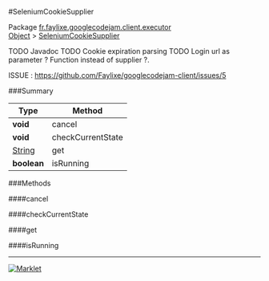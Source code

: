 #SeleniumCookieSupplier

Package [fr.faylixe.googlecodejam.client.executor](../)<br>
[Object](../../../../java/langObject.md) > [SeleniumCookieSupplier](SeleniumCookieSupplier.md)

TODO Javadoc
 TODO Cookie expiration parsing
 TODO Login url as parameter ? Function instead of supplier ?.
 
 ISSUE : https://github.com/Faylixe/googlecodejam-client/issues/5

###Summary


| Type | Method |
| --- | --- |
| **void** | cancel |
| **void** | checkCurrentState |
| [String](../../../../java/langString.md) | get |
| **boolean** | isRunning |

###Methods

####cancel


####checkCurrentState


####get


####isRunning


---
[![Marklet](https://img.shields.io/badge/Generated%20by-Marklet-green.svg)](https://github.com/Faylixe/marklet)